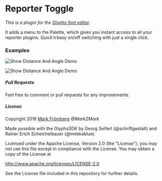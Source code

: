 # Reporter Toggle

*This is a plugin for the [Glyphs font editor](http://glyphsapp.com/).*  

It adds a menu to the Palette, which gives you instant access to all your reporter plugins. Quick’n’easy on/off switching with just a single click.

### Examples

![Show Distance And Angle Demo](https://raw.githubusercontent.com/Mark2Mark/Show-Distance-And-Angle-Of-Nodes/master/Screenshots/Distance_And_Angle_01.png?raw=true "Show Distance And Angle")

![Show Distance And Angle Demo](https://raw.githubusercontent.com/Mark2Mark/Show-Distance-And-Angle-Of-Nodes/master/Screenshots/Distance_And_Angle_02.png?raw=true "Show Distance And Angle")

##### Pull Requests

Feel free to comment or pull requests for any improvements.

##### License

Copyright 2016 [Mark Frömberg](http://www.markfromberg.com/) *@Mark2Mark*

Made possible with the GlyphsSDK by Georg Seifert (@schriftgestalt) and Rainer Erich Scheichelbauer (@mekkablue).

Licensed under the Apache License, Version 2.0 (the "License");
you may not use this file except in compliance with the License.
You may obtain a copy of the License at

http://www.apache.org/licenses/LICENSE-2.0

See the License file included in this repository for further details.
